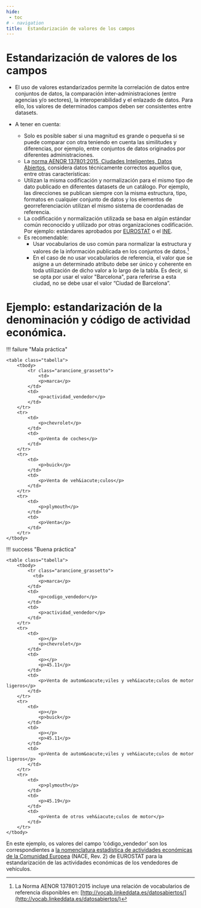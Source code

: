 ```yaml
---
hide:
 - toc
# - navigation
title:  Estandarización de valores de los campos
---
```


# Estandarización de valores de los campos

- El uso de valores estandarizados permite la correlación de datos entre conjuntos de datos, la comparación inter-administraciones (entre agencias y/o sectores), la interoperabilidad y el enlazado de datos. Para ello, los valores de determinados campos deben ser consistentes entre datasets.

- A tener en cuenta:
	- Solo es posible saber si una magnitud es grande o pequeña si se puede comparar con otra teniendo en cuenta las similitudes y diferencias, por ejemplo, entre conjuntos de datos originados por diferentes administraciones.
	- La [norma AENOR 137801:2015, Ciudades Inteligentes, Datos Abiertos](http://vocab.linkeddata.es/datosabiertos/), considera datos técnicamente correctos aquellos que, entre otras características:
	- Utilizan la misma codificación y normalización para el mismo tipo de dato publicado en diferentes datasets de un catálogo. Por ejemplo, las direcciones se publican siempre con la misma estructura, tipo, formatos en cualquier conjunto de datos y los elementos de georreferenciación utilizan el mismo sistema de coordenadas de referencia.  
	- La codificación y normalización utilizada se basa en algún estándar común reconocido y utilizado por otras organizaciones codificación. Por ejemplo: estándares aprobados por [EUROSTAT](https://ec.europa.eu/eurostat/ramon/nomenclatures/index.cfm?TargetUrl=LST_NOM_DTL&StrNom=NACE_REV2&StrLanguageCode=ES&IntPcKey=&StrLayoutCode=HIERARCHIC&IntCurrentPage=1) o el [INE](https://www.ine.es/ss/Satellite?L=0&c=Page&cid=1254735839296&p=1254735839296&pagename=MetodologiaYEstandares%2FINELayout).
	- Es recomendable:
		- Usar vocabularios de uso común para normalizar la estructura y valores de la información publicada en los conjuntos de datos.[^1]
		- En el caso de no usar vocabularios de referencia, el valor que se asigne a un determinado atributo debe ser único y coherente en toda utilización de dicho valor a lo largo de la tabla. Es decir, si se opta por usar el valor "Barcelona", para referirse a esta ciudad, no se debe usar el valor “Ciudad de Barcelona”.
[^1]:  La Norma AENOR 137801:2015 incluye una relación de vocabularios de referencia disponibles en: [http://vocab.linkeddata.es/datosabiertos/](http://vocab.linkeddata.es/datosabiertos/)

# Ejemplo: estandarización de la denominación y código de actividad económica.

!!! failure "Mala práctica"

    <table class="tabella">
    	<tbody>
    		<tr class="arancione_grassetto">
				<td>
				<p>marca</p>
			</td>
			<td>
				<p>actividad_vendedor</p>
			</td>
		</tr>
		<tr>
			<td>
				<p>chevrolet</p>
			</td>
			<td>
				<p>Venta de coches</p>
			</td>
		</tr>
		<tr>
			<td>
				<p>buick</p>
			</td>
			<td>
				<p>Venta de veh&iacute;culos</p>
			</td>
		</tr>
		<tr>
			<td>
				<p>plymouth</p>
			</td>
			<td>
				<p>Venta</p>
			</td>
		</tr>
	</tbody>
</table>
			
			
!!! success "Buena práctica"

    <table class="tabella">
    	<tbody>
    		<tr class="arancione_grassetto">
              <td>
				<p>marca</p>
			</td>
			<td>
				<p>codigo_vendedor</p>
			</td>
			<td>
				<p>actividad_vendedor</p>
			</td>
		</tr>
		<tr>
			<td>
				<p></p>
				<p>chevrolet</p>
			</td>
			<td>
				<p></p>
				<p>45.11</p>
			</td>
			<td>
				<p>Venta de autom&oacute;viles y veh&iacute;culos de motor ligeros</p>
			</td>
		</tr>
		<tr>
			<td>
				<p></p>
				<p>buick</p>
			</td>
			<td>
				<p></p>
				<p>45.11</p>
			</td>
			<td>
				<p>Venta de autom&oacute;viles y veh&iacute;culos de motor ligeros</p>
			</td>
		</tr>
		<tr>
			<td>
				<p>plymouth</p>
			</td>
			<td>
				<p>45.19</p>
			</td>
			<td>
				<p>Venta de otros veh&iacute;culos de motor</p>
			</td>
		</tr>
	</tbody>
</table>

En este ejemplo, os valores del campo ‘código_vendedor’ son los correspondientes a [la nomenclatura estadística de actividades económicas de la Comunidad Europea](https://ec.europa.eu/eurostat/ramon/nomenclatures/index.cfm?TargetUrl=LST_NOM_DTL&amp;StrNom=NACE_REV2&amp;StrLanguageCode=ES&amp;IntPcKey&amp;StrLayoutCode=HIERARCHIC&amp;IntCurrentPage=1) (NACE, Rev. 2) de EUROSTAT para la estandarización de las actividades económicas de los vendedores de vehículos.			
